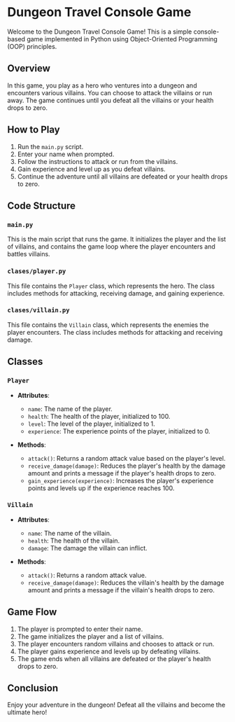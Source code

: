 # Dungeon Travel Console Game

Welcome to the Dungeon Travel Console Game! This is a simple console-based game implemented in Python using Object-Oriented Programming (OOP) principles.

## Overview

In this game, you play as a hero who ventures into a dungeon and encounters various villains. You can choose to attack the villains or run away. The game continues until you defeat all the villains or your health drops to zero.

## How to Play

1. Run the `main.py` script.
2. Enter your name when prompted.
3. Follow the instructions to attack or run from the villains.
4. Gain experience and level up as you defeat villains.
5. Continue the adventure until all villains are defeated or your health drops to zero.

## Code Structure

### `main.py`

This is the main script that runs the game. It initializes the player and the list of villains, and contains the game loop where the player encounters and battles villains.

### `clases/player.py`

This file contains the `Player` class, which represents the hero. The class includes methods for attacking, receiving damage, and gaining experience.

### `clases/villain.py`

This file contains the `Villain` class, which represents the enemies the player encounters. The class includes methods for attacking and receiving damage.

## Classes

### `Player`

- **Attributes**:
  - `name`: The name of the player.
  - `health`: The health of the player, initialized to 100.
  - `level`: The level of the player, initialized to 1.
  - `experience`: The experience points of the player, initialized to 0.

- **Methods**:
  - `attack()`: Returns a random attack value based on the player's level.
  - `receive_damage(damage)`: Reduces the player's health by the damage amount and prints a message if the player's health drops to zero.
  - `gain_experience(experience)`: Increases the player's experience points and levels up if the experience reaches 100.

### `Villain`

- **Attributes**:
  - `name`: The name of the villain.
  - `health`: The health of the villain.
  - `damage`: The damage the villain can inflict.

- **Methods**:
  - `attack()`: Returns a random attack value.
  - `receive_damage(damage)`: Reduces the villain's health by the damage amount and prints a message if the villain's health drops to zero.

## Game Flow

1. The player is prompted to enter their name.
2. The game initializes the player and a list of villains.
3. The player encounters random villains and chooses to attack or run.
4. The player gains experience and levels up by defeating villains.
5. The game ends when all villains are defeated or the player's health drops to zero.

## Conclusion

Enjoy your adventure in the dungeon! Defeat all the villains and become the ultimate hero!
